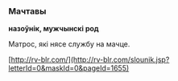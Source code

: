 ### Мачтавы
**назоўнік, мужчынскі род**

Матрос, які нясе службу на мачце.

<a rel="author">[http://rv-blr.com/](http://rv-blr.com/slounik.jsp?letterId=0&maskId=0&pageId=1655)</a>
